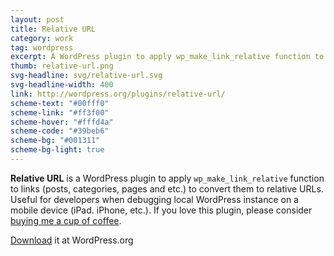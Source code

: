 ```yaml
---
layout: post
title: Relative URL
category: work
tag: wordpress
excerpt: A WordPress plugin to apply wp_make_link_relative function to links to convert them to relative URLs.
thumb: relative-url.png
svg-headline: svg/relative-url.svg
svg-headline-width: 400
link: http://wordpress.org/plugins/relative-url/
scheme-text: "#00fff0"
scheme-link: "#ff3f00"
scheme-hover: "#fffd4a"
scheme-code: "#39beb6"
scheme-bg: "#001311"
scheme-bg-light: true
---
```


<p><b>Relative URL</b> is a WordPress plugin to apply <code>wp_make_link_relative</code> function to links (posts, categories, pages and etc.) to convert them to relative URLs. Useful for developers when debugging local WordPress instance on a mobile device (iPad. iPhone, etc.). If you love this plugin, please consider <a href="{{ '/donate/' | prepend: site.base }}">buying me a cup of coffee</a>.</p>

<p class="download"><a href="http://wordpress.org/extend/plugins/relative-url/">Download</a> it at WordPress.org</p>
